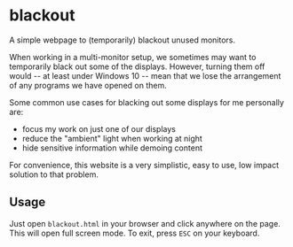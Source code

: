 # blackout
A simple webpage to (temporarily) blackout unused monitors.

When working in a multi-monitor setup, we sometimes may want to temporarily black out some of the displays.
However, turning them off would -- at least under Windows 10 -- mean that we lose the arrangement of any programs we have opened on them.

Some common use cases for blacking out some displays for me personally are:
* focus my work on just one of our displays
* reduce the "ambient" light when working at night
* hide sensitive information while demoing content

For convenience, this website is a very simplistic, easy to use, low impact solution to that problem. 

## Usage
Just open ```blackout.html``` in your browser and click anywhere on the page. 
This will open full screen mode.
To exit, press ```ESC``` on your keyboard.
